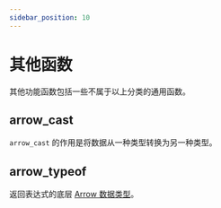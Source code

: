 ```yaml
---
sidebar_position: 10
---
```


# 其他函数

其他功能函数包括一些不属于以上分类的通用函数。

## arrow_cast

`arrow_cast` 的作用是将数据从一种类型转换为另一种类型。

## arrow_typeof

返回表达式的底层 [Arrow 数据类型](../data_type#支持的-arrow-类型)。
